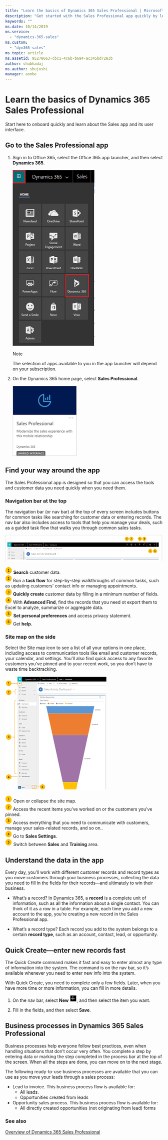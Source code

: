 ```yaml
---
title: "Learn the basics of Dynamics 365 Sales Professional | MicrosoftDocs"
description: "Get started with the Sales Professional app quickly by learning about the user interface and its components."
keywords: ""
ms.date: 10/14/2019
ms.service:
  - "dynamics-365-sales"
ms.custom:
  - "dyn365-sales"
ms.topic: article
ms.assetid: 95278663-cbc1-4c6b-b694-ac345bd7283b
author: shubhadaj
ms.author: shujoshi
manager: annbe
---
```


# Learn the basics of Dynamics 365 Sales Professional

Start here to onboard quickly and learn about the Sales app and its user interface.

## Go to the Sales Professional app

1.  Sign in to Office 365, select the Office 365 app launcher, and then select **Dynamics 365**.

    ![Office 365 App Launcher pane](media/office365-app-launcher-pane.png "Office 365 App Launcher pane")

    >[!NOTE]
    >The selection of apps available to you in the app launcher will depend on your subscription.

2.  On the Dynamics 365 home page, select **Sales Professional**.

    ![Tile for Dynamics 365 Sales Professional](media/sales-professional-app-tile.png "Tile for Dynamics 365 Sales Professional")

## Find your way around the app

The Sales Professional app is designed so that you can access the tools and customer data you need quickly when you need them.

### Navigation bar at the top

The navigation bar (or nav bar) at the top of every screen includes buttons for common tasks like searching for customer data or entering records. The nav bar also includes
access to tools that help you manage your deals, such as a guided task flow that walks you through common sales tasks.

![Search, task flow, Quick create, Advanced Find, Personal options, and Help menu on the nav bar](media/options-on-nav-bar.png "Search, task flow, Quick create, Advanced Find, Personal options, and Help menu on the nav bar")

![Command bar item 1](../sales-enterprise/media/number-1.png "Command bar item 1") **Search** customer data.  
![Command bar item 2](../sales-enterprise/media/number-2.png "Command bar item 2") Run a **task flow** for step-by-step walkthroughs of common tasks, such as updating customers' contact info or managing appointments.  
![Command bar item 3](../sales-enterprise/media/number-3.png "Command bar item 3") **Quickly create** customer data by filling in a minimum number of fields.  
![Command bar item 4](../sales-enterprise/media/number-4.png "Command bar item 4") With **Advanced Find**, find the records that you need ot export them to Excel to analyze, summarize or aggregate data.  
![Command bar item 5](media/number-5.png "Command bar item 5") **Set personal preferences** and access privacy statement.  
![Command bar item 6](media/number-6.png "Command bar item 6") Get **help**.  


### Site map on the side

Select the Site map icon to see a list of all your options in one place, including access to communication tools like email and customer records, your
calendar, and settings. You’ll also find quick access to any favorite customers you’ve pinned and to your recent work, so you don’t have to waste time backtracking.

![Site map showing links to the recent and pinned items, sales records, sales settings, and area switcher](media/items-on-menu.png "Site map showing links to the recent and pinned items, sales records, sales settings, and area switcher")

![Menu item 1](../sales-enterprise/media/number-1.png "Menu item 1") Open or collapse the site map.  
![Menu item 2](../sales-enterprise/media/number-2.png "Menu item 2") Access the recent items you've worked on or the customers you've pinned.  
![Menu item 3](../sales-enterprise/media/number-3.png "Menu item 3") Access everything that you need to communicate with customers, manage your sales-related records, and so on..  
![Menu item 4](../sales-enterprise/media/number-4.png "Menu item 4") Go to **Sales Settings**.  
![Menu item 5](media/number-5.png "Menu item 5") Switch between **Sales** and **Training** area.  

## Understand the data in the app

Every day, you’ll work with different customer records and record types as you move customers through your business processes, collecting the data you need to
fill in the fields for their records—and ultimately to win their business.

-   What’s a record? In Dynamics 365, a **record** is a complete unit of information, such as all the information about a single contact. You can think of it as a row in a table. For example, each time you add a new account to the app, you’re creating a new record in the Sales Professional app.

-   What’s a record type? Each record you add to the system belongs to a certain **record type**, such as an account, contact, lead, or opportunity.

## Quick Create—enter new records fast

The Quick Create command makes it fast and easy to enter almost any type of information into the system. The command is on the nav bar, so it’s available whenever you need to enter new info into the system.

With Quick Create, you need to complete only a few fields. Later, when you have more time or more information, you can fill in more details.

1.  On the nav bar, select **New** ![Icon for Quick Create](media/quick-create-icon.png "Icon for Quick Create"), and then select the item you want.

2.  Fill in the fields, and then select **Save**.


## Business processes in Dynamics 365 Sales Professional

Business processes help everyone follow best practices, even when handling situations that don’t occur very often. You complete a step by entering data or
marking the step completed in the process bar at the top of the screen. When all the steps are done, you can move on to the next stage.

The following ready-to-use business processes are available that you can use as you move your leads through a sales process:

  -   Lead to invoice. This business process flow is available for:
      -   All leads.
      -   Opportunities created from leads
  -   Opportunity sales process. This business process flow is available for:
      -   All directly created opportunities (not originating from lead) forms


### See also

[Overview of Dynamics 365 Sales Professional](sales-professional-overview.md)

